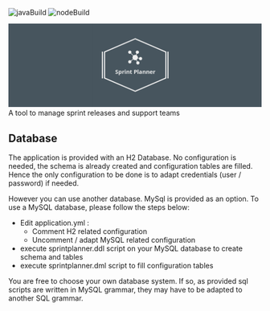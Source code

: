 ![javaBuild](https://github.com/Vilth83/sprint-planner/workflows/Java%20CI/badge.svg?push) ![nodeBuild](https://github.com/Vilth83/sprint-planner/workflows/Node%20CI/badge.svg?push)

![sprintplanner-banner](https://github.com/Vilth83/sprint-planner/blob/master/project-resources/img/linkedin_banner_image_2.png)
A tool to manage sprint releases and support teams

## Database
The application is provided with an H2 Database. No configuration is needed, the schema is already created and configuration tables are filled. Hence the only configuration to be done is to adapt credentials (user / password) if needed.

However you can use another database. MySql is provided as an option. To use a MySQL database, please follow the steps below:
- Edit application.yml :
  - Comment H2 related configuration
  - Uncomment / adapt MySQL related configuration
- execute sprintplanner.ddl script on your MySQL database to create schema and tables
- execute sprintplanner.dml script to fill configuration tables

You are free to choose your own database system. If so, as provided sql scripts are written in MySQL grammar, they may have to be adapted to another SQL grammar.
